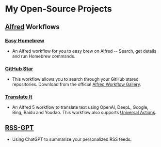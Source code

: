 # My Open-Source Projects

## [Alfred](https://www.alfredapp.com/) Workflows

### [Easy Homebrew](https://github.com/yinan-c/alfred-homebrew)

- An Alfred workflow for you to easy brew on Alfred -- Search, get details and run Homebrew commands.

### [GitHub Star](https://github.com/yinan-c/alfred-github-star)

- This workflow allows you to search through your GitHub stared repositories. Download from the official [Alfred Workflow Gallery](https://alfred.app/workflows/yinanc/github-star/).

### [Translate It](https://github.com/yinan-c/alfred-translate-it)

- An Alfred 5 workflow to translate text using OpenAI, DeepL, Google, Bing, Baidu and Youdao. This workflow also supports [Universal Actions](https://www.alfredapp.com/universal-actions/).

## [RSS-GPT](https://github.com/yinan-c/RSS-GPT)

- Using ChatGPT to summarize your personalized RSS feeds.